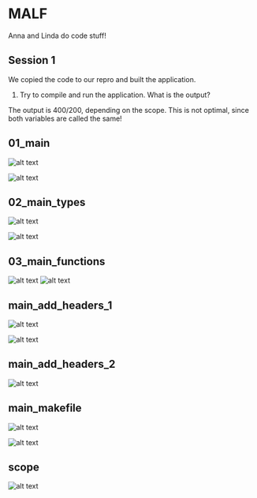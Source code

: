 # MALF
Anna and Linda do code stuff!

## Session 1

We copied the code to our repro and built the application. 
1. Try to compile and run the application. What is the output?
   
The output is 400/200, depending on the scope. This is not optimal, since both variables are called the same! 

## 01_main

![alt text](<01_main/img/Bildschirmfoto 2024-05-23 um 17.06.53.png>)

![alt text](<01_main/img/Screenshot 2024-05-23 174409.png>)

## 02_main_types

![alt text](<01_main/img/Bildschirmfoto 2024-05-23 um 17.47.58.png>)

![alt text](01_main/img/02_main_types_built.png)

## 03_main_functions

![alt text](01_main/img/03_main_functions_built.png)
![alt text](<01_main/img/Bildschirmfoto 2024-05-23 um 17.58.08.png>)

## main_add_headers_1

![alt text](01_main/img/main_add_headers_1.png)

![alt text](<01_main/img/Bildschirmfoto 2024-05-23 um 18.10.57.png>)

## main_add_headers_2

![alt text](01_main/img/main_add_headers_2_error.png)

## main_makefile

![alt text](<01_main/img/Bildschirmfoto 2024-05-23 um 18.17.35.png>)

![alt text](01_main/img/main_makefile.png)

## scope
![alt text](<02_types_vars/img/Bildschirmfoto 2024-05-23 um 17.06.53.png>)
